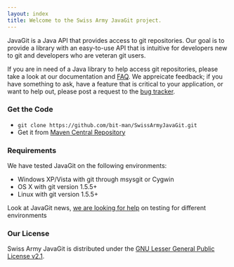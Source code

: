 ```yaml
---
layout: index
title: Welcome to the Swiss Army JavaGit project.
---
```


JavaGit is a Java API that provides access to git repositories. Our goal is to
provide a library with an easy-to-use API that is intuitive for developers new
to git and developers who are veteran git users.

If you are in need of a Java library to help access git repositories, please
take a look at our documentation and [FAQ](faq.html). We appreicate feedback;
if you have something to ask, have a feature that is critical to your
application, or want to help out, please post a request
to the [bug tracker](https://github.com/bit-man/SwissArmyJavaGit/issues).

### Get the Code

  * `git clone https://github.com/bit-man/SwissArmyJavaGit.git`
  * Get it from [Maven Central Repository](http://search.maven.org/#search%7Cga%7C1%7Cjavagit)

### Requirements

We have tested JavaGit on the following environments:

  * Windows XP/Vista with git through msysgit or Cygwin
  * OS X with git version 1.5.5+
  * Linux with git version 1.5.5+

Look at JavaGit news, [we are looking for help](news.html) on testing for different environments
  
### Our License

Swiss Army JavaGit is distributed under the [GNU Lesser General Public License
v2.1](http://www.gnu.org/licenses/old-licenses/lgpl-2.1.html).


